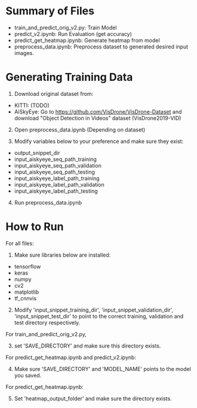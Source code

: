 # Summary of Files
 - train_and_predict_orig_v2.py: Train Model
 - predict_v2.ipynb: Run Evaluation (get accuracy)
 - predict_get_heatmap.ipynb: Generate heatmap from model
 - preprocess_data.ipynb: Preprocess dataset to generated desired input images.

# Generating Training Data
1. Download original dataset from:
 - KITTI: (TODO)
 - AiSkyEye: Go to https://github.com/VisDrone/VisDrone-Dataset and download "Object Detection in Videos" dataset (VisDrone2019-VID)

2. Open preprocess_data.ipynb (Depending on dataset)

3. Modify variables below to your preference and make sure they exist:
 - output_snippet_dir
 - input_aiskyeye_seq_path_training
 - input_aiskyeye_seq_path_validation
 - input_aiskyeye_seq_path_testing
 - input_aiskyeye_label_path_training
 - input_aiskyeye_label_path_validation
 - input_aiskyeye_label_path_testing

4. Run preprocess_data.ipynb

# How to Run

For all files:

1. Make sure libraries below are installed:
 - tensorflow
 - keras
 - numpy
 - cv2
 - matplotlib
 - tf_cnnvis

2. Modify 'input_snippet_training_dir', 'input_snippet_validation_dir', 'input_snippet_test_dir' to point to the correct training, validation and test directory respectively.

For train_and_predict_orig_v2.py,

3. set 'SAVE_DIRECTORY' and make sure this directory exists.

For predict_get_heatmap.ipynb and predict_v2.ipynb:

4. Make sure 'SAVE_DIRECTORY' and 'MODEL_NAME' points to the model you saved.

For predict_get_heatmap.ipynb:

5. Set 'heatmap_output_folder' and make sure the directory exists. 
